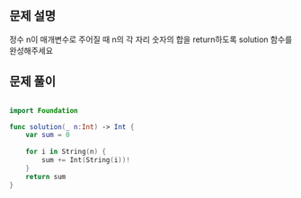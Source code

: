 
## 문제 설명
정수 n이 매개변수로 주어질 때 n의 각 자리 숫자의 합을 return하도록 solution 함수를 완성해주세요
<br>

## 문제 풀이

```swift

import Foundation

func solution(_ n:Int) -> Int {
    var sum = 0
    
    for i in String(n) {
        sum += Int(String(i))!
    }
    return sum
}

```

